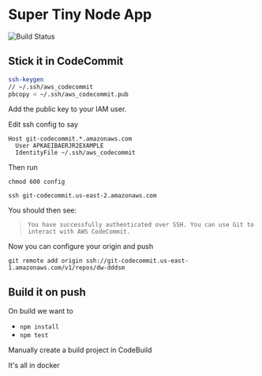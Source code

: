 # Super Tiny Node App

![Build Status](https://codebuild.us-east-1.amazonaws.com/badges?uuid=eyJlbmNyeXB0ZWREYXRhIjoiZk5MUXR6aGxiOHBMZXdqYzRxcGdOdkQvYkVFYVhWMFRHeGtpTmFjVitkNFNKemlLRWVzVUtOSExlVkZodVBSVUZlQWlVL3RDSEFJVXhxT2YzRzRlQStvPSIsIml2UGFyYW1ldGVyU3BlYyI6IjgwVlNmY1hHcDlqUjRBL0YiLCJtYXRlcmlhbFNldFNlcmlhbCI6MX0%3D&branch=master)

## Stick it in CodeCommit

```bash
ssh-keygen
// ~/.ssh/aws_codecommit
pbcopy < ~/.ssh/aws_codecommit.pub
```

Add the public key to your IAM user.

Edit ssh config to say

```
Host git-codecommit.*.amazonaws.com
  User APKAEIBAERJR2EXAMPLE
  IdentityFile ~/.ssh/aws_codecommit
```

Then run

```
chmod 600 config
```

```
ssh git-codecommit.us-east-2.amazonaws.com
```

You should then see:
>`You have successfully authenticated over SSH. You can use Git to interact with AWS CodeCommit.`

Now you can configure your origin and push

```
git remote add origin ssh://git-codecommit.us-east-1.amazonaws.com/v1/repos/dw-dddsm
```

## Build it on push

On build we want to

* `npm install`
* `npm test`

Manually create a build project in CodeBuild

It's all in docker
